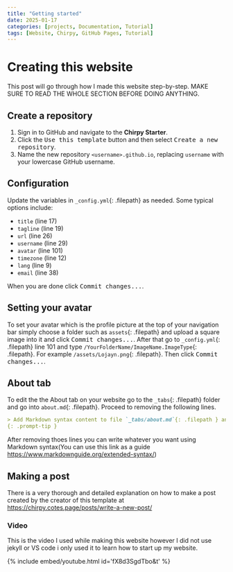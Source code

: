 ```yaml
---
title: "Getting started"
date: 2025-01-17
categories: [projects, Documentation, Tutorial]
tags: [Website, Chirpy, GitHub Pages, Tutorial]
---
```

# Creating this website
This post will go through how I made this website step-by-step. MAKE SURE TO READ THE WHOLE SECTION BEFORE DOING ANYTHING.

## Create a repository
1. Sign in to GitHub and navigate to the **Chirpy Starter**.
2. Click the <kbd>Use this template</kbd> button and then select <kbd>Create a new repository</kbd>.
3. Name the new repository `<username>.github.io`, replacing `username` with your lowercase GitHub username.


## Configuration

Update the variables in `_config.yml`{: .filepath} as needed. Some typical options include:

* `title` (line 17)
* `tagline` (line 19)
* `url` (line 26)
* `username` (line 29)
* `avatar` (line 101)
* `timezone` (line 12)
* `lang` (line 9)
* `email` (line 38)

When you are done click <kbd>Commit changes...</kbd>.

## Setting your avatar
To set your avatar which is the profile picture at the top of your navigation bar simply choose a folder such as `assets`{: .filepath} and upload a square image into it and click <kbd>Commit changes...</kbd>. After that go to `_config.yml`{: .filepath} line 101 and type `/YourFolderName/ImageName.ImageType`{: .filepath}. For example `/assets/Lojayn.png`{: .filepath}. Then click <kbd>Commit changes...</kbd>.

## About tab
To edit the the About tab on your website go to the `_tabs`{: .filepath} folder and go into `about.md`{: .filepath}. Proceed to removing the following lines.
```Markdown
> Add Markdown syntax content to file `_tabs/about.md`{: .filepath } and it will show up on this page.
{: .prompt-tip }
```
After removing thoes lines you can write whatever you want using Markdown syntax(You can use this link as a guide <https://www.markdownguide.org/extended-syntax/>)

## Making a post

There is a very thorough and detailed explanation on how to make a post created by the creator of this template at <https://chirpy.cotes.page/posts/write-a-new-post/>
### Video
This is the video I used while making this website however I did not use jekyll or VS code i only used it to learn how to start up my website.

{% include embed/youtube.html id='fX8d3SgdTbo&t' %}
